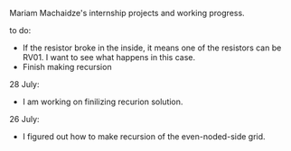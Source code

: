 Mariam Machaidze's internship projects and working progress.

to do:
 - If the resistor broke in the inside, it means one of the resistors can be RV01. I want to see what happens in this case.
 - Finish making recursion

28 July:
 - I am working on finilizing recurion solution.

26 July:
 - I figured out how to make recursion of the even-noded-side grid.

